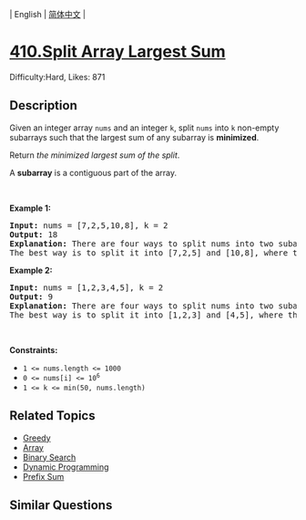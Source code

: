 
| English | [简体中文](README.md) |

# [410.Split Array Largest Sum](https://leetcode.com/problems/split-array-largest-sum/)
Difficulty:Hard, Likes: 871

## Description

<p>Given an integer array <code>nums</code> and an integer <code>k</code>, split <code>nums</code> into <code>k</code> non-empty subarrays such that the largest sum of any subarray is <strong>minimized</strong>.</p>

<p>Return <em>the minimized largest sum of the split</em>.</p>

<p>A <strong>subarray</strong> is a contiguous part of the array.</p>

<p>&nbsp;</p>
<p><strong class="example">Example 1:</strong></p>

<pre>
<strong>Input:</strong> nums = [7,2,5,10,8], k = 2
<strong>Output:</strong> 18
<strong>Explanation:</strong> There are four ways to split nums into two subarrays.
The best way is to split it into [7,2,5] and [10,8], where the largest sum among the two subarrays is only 18.
</pre>

<p><strong class="example">Example 2:</strong></p>

<pre>
<strong>Input:</strong> nums = [1,2,3,4,5], k = 2
<strong>Output:</strong> 9
<strong>Explanation:</strong> There are four ways to split nums into two subarrays.
The best way is to split it into [1,2,3] and [4,5], where the largest sum among the two subarrays is only 9.
</pre>

<p>&nbsp;</p>
<p><strong>Constraints:</strong></p>

<ul>
	<li><code>1 &lt;= nums.length &lt;= 1000</code></li>
	<li><code>0 &lt;= nums[i] &lt;= 10<sup>6</sup></code></li>
	<li><code>1 &lt;= k &lt;= min(50, nums.length)</code></li>
</ul>


## Related Topics

- [Greedy](https://leetcode.com/tag/greedy/)
- [Array](https://leetcode.com/tag/array/)
- [Binary Search](https://leetcode.com/tag/binary-search/)
- [Dynamic Programming](https://leetcode.com/tag/dynamic-programming/)
- [Prefix Sum](https://leetcode.com/tag/prefix-sum/)

## Similar Questions

